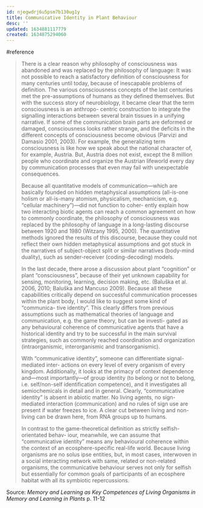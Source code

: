 ```yaml
---
id: njegwdrj6u5psm7b130ug1y
title: Communicative Identity in Plant Behaviour
desc: ''
updated: 1634881117779
created: 1634875294060
---
```




#reference

>There is a clear reason why philosophy of consciousness was abandoned and was replaced by the philosophy of language: It was not possible to reach a satisfactory definition of consciousness for many centuries until today, because of inescapable problems of definition. The various consciousness concepts of the last centuries met the pre-assumptions of humans as they defined themselves. But with the success story of neurobiology, it became clear that the term consciousness is an anthropo- centric construction to integrate the signalling interactions between several brain tissues in a unifying narrative. If some of the communication brain parts are deformed or damaged, consciousness looks rather strange, and the deficits in the different concepts of consciousness become obvious (Parvizi and Damasio 2001, 2003). For example, the generalizing term consciousness is like how we speak about the national character of, for example, Austria. But, Austria does not exist, except the 8 million people who coordinate and organize the Austrian lifeworld every day by communication processes that even may fail with unexpectable consequences.
>
>Because all quantitative models of communication—which are basically founded on hidden metaphysical assumptions (all-is-one holism or all-is-many atomism, physicalism, mechanicism, e.g. “cellular machinery”)—did not function to coher- ently explain how two interacting biotic agents can reach a common agreement on how to commonly coordinate, the philosophy of consciousness was replaced by the philosophy of language in a long-lasting discourse between 1920 and 1980 (Witzany 1995, 2000). The quantitative methods ignored the results of this discourse, because they could not reflect their own hidden metaphysical assumptions and got stuck in the narratives of subject-object split or similar narratives (body-mind duality), such as sender-receiver (coding-decoding) models.
>
>In the last decade, there arose a discussion about plant “cognition” or plant “consciousness”, because of their yet unknown capability for sensing, monitoring, learning, decision making, etc. (Baluška et al. 2006, 2010; Baluška and Mancuso 2009). Because all these capabilities critically depend on successful communication processes within the plant body, I would like to suggest some kind of “communica- tive identity”. This clearly differs from previous assumptions such as mathematical theories of language and communication, e.g. the game theory, but can be investi- gated as any behavioural coherence of communicative agents that have a historical identity and try to be successful in the main survival strategies, such as commonly reached coordination and organization (intraorganismic, interorganismic and transorganismic).
>
>With “communicative identity”, someone can differentiate signal-mediated inter- actions on every level of every organism of every kingdom. Additionally, it looks at the primacy of context dependence and—most importantly—of group identity (to belong or not to belong, i.e. self/non-self identification competence), and it investigates all semiochemicals in detail and in general. Clearly, “communicative identity” is absent in abiotic matter. No living agents, no sign-mediated interaction (communication) and no rules of sign use are present if water freezes to ice. A clear cut between living and non-living can be drawn here, from RNA groups up to humans.
>
>In contrast to the game-theoretical definition as strictly selfish-orientated behav- iour, meanwhile, we can assume that “communicative identity” means any behavioural coherence within the context of an ecosphere-specific real-life world. Because living organisms are no solus ipse entities, but, in most cases, interwoven in a social interacting network with same, related or non-related organisms, the communicative behaviour serves not only for selfish but essentially for common goals of participants of an ecosphere habitat with all its symbiotic repercussions.

Source: *Memory and Learning as Key Competences of Living Organisms in Memory and Learning in Plants* p. 11-12
